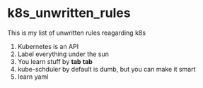 # k8s_unwritten_rules
This is my list of unwritten rules reagarding k8s

1. Kubernetes is an API
2. Label everything under the sun
3. You learn stuff by **tab** **tab**
4. kube-schduler by default is dumb, but you can make it smart
5. learn yaml
